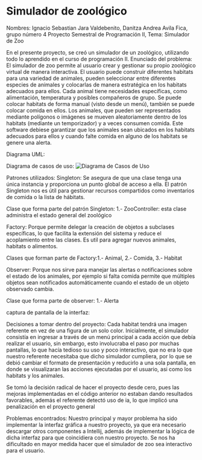 # Simulador de zoológico

Nombres: Ignacio Sebastian Jara Valdebenito, Danitza Andrea Avila Fica, grupo número 4
Proyecto Semestral de Programación II,
Tema: Simulador de Zoo

En el presente proyecto, se creó un simulador de un zoológico, utilizando todo lo aprendido en el curso de
programación II.
Enunciado del problema: El simulador de zoo permite al usuario crear y gestionar su propio zoológico virtual de manera
interactiva. El usuario puede construir diferentes habitats para una variedad de animales, pueden seleccionar
entre diferentes especies de animales y colocarlas de manera estratégica en los habitats adecuados para ellos. Cada
animal tiene necesidades específicas, como alimentación, temperatura y posibles compañeros de grupo. Se puede colocar
habitats de forma manual (visto desde un menú), también se puede colocar comida en ellos.
Los animales, que pueden ser representados mediante polígonos o imágenes se mueven aleatoriamente dentro de los
habitats (mediante un temporizador) y a veces consumen comida. Este software debiese garantizar que los animales sean
ubicados en los habitats adecuados para ellos y cuando falte comida en alguno de los habitats se genere una alerta.

Diagrama UML:


Diagrama de casos de uso:
![Diagrama de Casos de Uso](src/resources/Imagenes/DiagramaDeCasosDeUso2.jpg)


Patrones utilizados:
Singleton: Se asegura de que una clase tenga una única instancia y proporciona un punto global de acceso a ella.
El patrón Singleton nos es útil para gestionar recursos compartidos como inventarios de comida o la lista de hábitats.

Clase que forma parte del patrón Singleton: 1.- ZooController: esta clase administra el estado general del zoológico

Factory: Porque permite delegar la creación de objetos a subclases específicas, lo que facilita la extensión del
sistema y reduce el acoplamiento entre las clases. Es util para agregar nuevos animales, habitats o alimentos.

Clases que forman parte de Factory:1.- Animal, 2.- Comida, 3.- Habitat

Observer: Porque nos sirve para manejar las alertas o notificaciones sobre el estado de los animales, por ejemplo si falta comida
permite que múltiples objetos sean notificados automáticamente cuando el estado de un objeto observado cambia.

Clase que forma parte de observer: 1.- Alerta

captura de pantalla de la interfaz:

Decisiones a tomar dentro del proyecto: Cada habitat tendrá una imagen referente en vez de una figura de un solo color.
Inicialmente, el simulador consistía en ingresar a través de un menú principal a cada acción que debía realizar el usuario, sin
embargo, esto involucraba el paso por muchas pantallas, lo que hacía tedioso su uso y poco interactivo, que no era lo que
nuestro referente necesitaba que dicho simulador cumpliera, por lo que se debió cambiar el formato de presentación y reducirlo a
una sola pantalla, en donde se visualizaran las acciones ejecutadas por el usuario, asi como los habitats y los animales.

Se tomó la decisión radical de hacer el proyecto desde cero, pues las mejoras implementadas en el código anterior no
estaban dando resultados favorables, además el referente detectó uso de ia, lo que implicó una penalización en el proyecto general


Problemas encontrados: Nuestro principal y mayor problema ha sido implementar la interfaz gráfica a nuestro proyecto,
ya que era necesario descargar otros componentes a Intellij, además de implementar la lógica de dicha interfaz
para que coincidiera con nuestro proyecto.
Se nos ha dificultado en mayor medida hacer que el simulador de zoo sea interactivo para el usuario.
